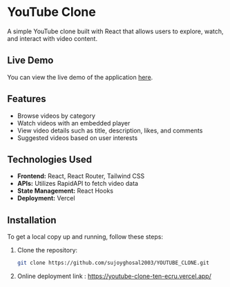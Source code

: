 # YouTube Clone

A simple YouTube clone built with React that allows users to explore, watch, and interact with video content.

## Live Demo

You can view the live demo of the application [here](https://youtube-clone-ten-ecru.vercel.app/).

## Features

- Browse videos by category
- Watch videos with an embedded player
- View video details such as title, description, likes, and comments
- Suggested videos based on user interests

## Technologies Used

- **Frontend:** React, React Router, Tailwind CSS
- **APIs:** Utilizes RapidAPI to fetch video data
- **State Management:** React Hooks
- **Deployment:** Vercel

## Installation

To get a local copy up and running, follow these steps:

1. Clone the repository:
   ```bash
   git clone https://github.com/sujoyghosal2003/YOUTUBE_CLONE.git
2. Online deployment link :
    https://youtube-clone-ten-ecru.vercel.app/
